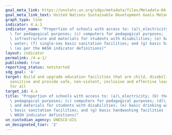 ```yaml
---
goal_meta_link: https://unstats.un.org/sdgs/metadata/files/Metadata-04-0A-01.pdf
goal_meta_link_text: United Nations Sustainable Development Goals Metadata (pdf 210kB)
graph_type: line
indicator: 4.a.1
indicator_name: "Proportion of schools with access to: (a)\_electricity; (b) the Internet\
  \ for pedagogical purposes; (c) computers for pedagogical purposes; (d)\_adapted\
  \ infrastructure and materials for students with disabilities; (e) basic drinking\
  \ water; (f) single-sex basic sanitation facilities; and (g) basic handwashing facilities\
  \ (as per the WASH indicator definitions)"
layout: indicator
permalink: /4-a-1/
published: true
reporting_status: notstarted
sdg_goal: '4'
target: Build and upgrade education facilities that are child, disability and gender
  sensitive and provide safe, non-violent, inclusive and effective learning environments
  for all
target_id: 4.a
title: "Proportion of schools with access to: (a)\_electricity; (b) the Internet for\
  \ pedagogical purposes; (c) computers for pedagogical purposes; (d)\_adapted infrastructure\
  \ and materials for students with disabilities; (e) basic drinking water; (f) single-sex\
  \ basic sanitation facilities; and (g) basic handwashing facilities (as per the\
  \ WASH indicator definitions)"
un_custodian_agency: UNESCO-UIS
un_designated_tier: '2'
---
```

